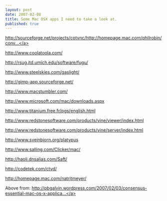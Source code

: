 ```yaml
---
layout: post
date: 2007-02-08
title: Some Mac OSX apps I need to take a look at.
published: true
---
```

<a href="http://sourceforge.net/projects/cotvnc/http://homepage.mac.com/philrobin/conversation/">http://sourceforge.net/projects/cotvnc/http://homepage.mac.com/philrobin/conv...</a>

<a href="http://www.coolatoola.com/">http://www.coolatoola.com/</a>

<a href="http://rsug.itd.umich.edu/software/fugu/">http://rsug.itd.umich.edu/software/fugu/</a>

<a href="http://www.steelskies.com/gaslight/">http://www.steelskies.com/gaslight/</a>

<a href="http://gimp-app.sourceforge.net/">http://gimp-app.sourceforge.net/</a>

<a href="http://www.macstumbler.com/">http://www.macstumbler.com/</a>

<a href="http://www.microsoft.com/mac/downloads.aspx">http://www.microsoft.com/mac/downloads.aspx</a>

<a href="http://www.titanium.free.fr/pgs/english.html">http://www.titanium.free.fr/pgs/english.html</a>

<a href="http://www.redstonesoftware.com/products/vine/viewer/index.html">http://www.redstonesoftware.com/products/vine/viewer/index.html</a>

<a href="http://www.redstonesoftware.com/products/vine/server/index.html">http://www.redstonesoftware.com/products/vine/server/index.html</a>

<a href="http://www.sveinbjorn.org/platypus">http://www.sveinbjorn.org/platypus</a>

<a href="http://www.salling.com/Clicker/mac/">http://www.salling.com/Clicker/mac/</a>

<a href="http://haoli.dnsalias.com/Saft/">http://haoli.dnsalias.com/Saft/</a>

<a href="http://codetek.com/ctvd/">http://codetek.com/ctvd/</a>

<a href="http://homepage.mac.com/natritmeyer/">http://homepage.mac.com/natritmeyer/</a>

Above from: <a href="http://pbgalvin.wordpress.com/2007/02/03/consensus-essential-mac-os-x-applications/">http://pbgalvin.wordpress.com/2007/02/03/consensus-essential-mac-os-x-applica...</a>

